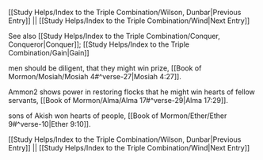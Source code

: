 [[Study Helps/Index to the Triple Combination/Wilson, Dunbar|Previous Entry]]  ||  [[Study Helps/Index to the Triple Combination/Wind|Next Entry]]

 See also [[Study Helps/Index to the Triple Combination/Conquer, Conqueror|Conquer]]; [[Study Helps/Index to the Triple Combination/Gain|Gain]]

 men should be diligent, that they might win prize, [[Book of Mormon/Mosiah/Mosiah 4#^verse-27|Mosiah 4:27]].

 Ammon2 shows power in restoring flocks that he might win hearts of fellow servants, [[Book of Mormon/Alma/Alma 17#^verse-29|Alma 17:29]].

 sons of Akish won hearts of people, [[Book of Mormon/Ether/Ether 9#^verse-10|Ether 9:10]].

[[Study Helps/Index to the Triple Combination/Wilson, Dunbar|Previous Entry]]  ||  [[Study Helps/Index to the Triple Combination/Wind|Next Entry]]